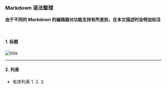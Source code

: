 ### Markdown 语法整理

**由于不同的 *Markdown* 的编辑器对功能支持有所差别，在本文描述时会特加标注**

<br>

#### 1. **标题**
![title](./image/markdown/title.png)


---
#### 2. **列表**
* 有序列表
    1. 
    2. 
    3. 